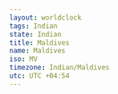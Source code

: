 ```yaml
---
layout: worldclock
tags: Indian
state: Indian
title: Maldives
name: Maldives
iso: MV
timezone: Indian/Maldives
utc: UTC +04:54
---
```


